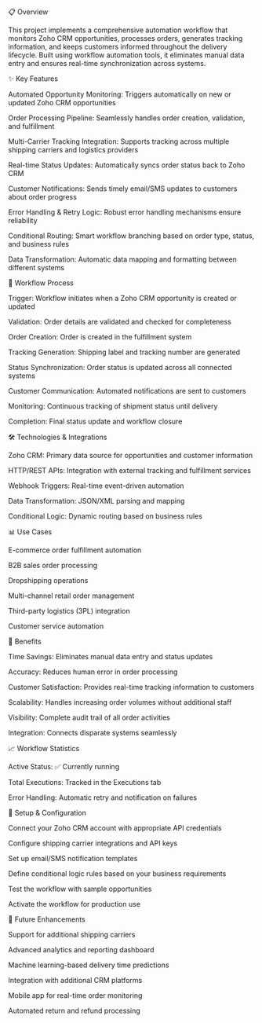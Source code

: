 📋 Overview

This project implements a comprehensive automation workflow that monitors Zoho CRM opportunities, processes orders, generates tracking information, and keeps customers informed throughout the delivery lifecycle. Built using workflow automation tools, it eliminates manual data entry and ensures real-time synchronization across systems.

✨ Key Features

Automated Opportunity Monitoring: Triggers automatically on new or updated Zoho CRM opportunities

Order Processing Pipeline: Seamlessly handles order creation, validation, and fulfillment

Multi-Carrier Tracking Integration: Supports tracking across multiple shipping carriers and logistics providers

Real-time Status Updates: Automatically syncs order status back to Zoho CRM

Customer Notifications: Sends timely email/SMS updates to customers about order progress

Error Handling & Retry Logic: Robust error handling mechanisms ensure reliability

Conditional Routing: Smart workflow branching based on order type, status, and business rules

Data Transformation: Automatic data mapping and formatting between different systems

🔄 Workflow Process

Trigger: Workflow initiates when a Zoho CRM opportunity is created or updated

Validation: Order details are validated and checked for completeness

Order Creation: Order is created in the fulfillment system

Tracking Generation: Shipping label and tracking number are generated

Status Synchronization: Order status is updated across all connected systems

Customer Communication: Automated notifications are sent to customers

Monitoring: Continuous tracking of shipment status until delivery

Completion: Final status update and workflow closure

🛠️ Technologies & Integrations

Zoho CRM: Primary data source for opportunities and customer information

HTTP/REST APIs: Integration with external tracking and fulfillment services

Webhook Triggers: Real-time event-driven automation

Data Transformation: JSON/XML parsing and mapping

Conditional Logic: Dynamic routing based on business rules

📊 Use Cases

E-commerce order fulfillment automation

B2B sales order processing

Dropshipping operations

Multi-channel retail order management

Third-party logistics (3PL) integration

Customer service automation

🚀 Benefits

Time Savings: Eliminates manual data entry and status updates

Accuracy: Reduces human error in order processing

Customer Satisfaction: Provides real-time tracking information to customers

Scalability: Handles increasing order volumes without additional staff

Visibility: Complete audit trail of all order activities

Integration: Connects disparate systems seamlessly

📈 Workflow Statistics

Active Status: ✅ Currently running

Total Executions: Tracked in the Executions tab

Error Handling: Automatic retry and notification on failures

🔧 Setup & Configuration

Connect your Zoho CRM account with appropriate API credentials

Configure shipping carrier integrations and API keys

Set up email/SMS notification templates

Define conditional logic rules based on your business requirements

Test the workflow with sample opportunities

Activate the workflow for production use

📝 Future Enhancements

 Support for additional shipping carriers
 
 Advanced analytics and reporting dashboard
 
 Machine learning-based delivery time predictions
 
 Integration with additional CRM platforms
 
 Mobile app for real-time order monitoring
 
 Automated return and refund processing
